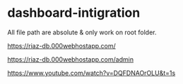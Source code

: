# dashboard-intigration
All file path are absolute & only work on root folder.

https://riaz-db.000webhostapp.com/

https://riaz-db.000webhostapp.com/admin

https://www.youtube.com/watch?v=DQFDNAOrOLU&t=1s
